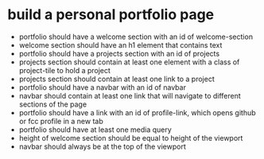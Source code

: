 # build a personal portfolio page
- portfolio should have a welcome section with an id of welcome-section
- welcome section should have an h1 element that contains text
- portfolio should have a projects section with an id of projects
- projects section should contain at least one element with a class of project-tile to hold a project
- projects section should contain at least one link to a project
- portfolio should have a navbar with an id of navbar
- navbar should contain at least one link that will navigate to different sections of the page
- portfolio should have a link with an id of profile-link, which opens github or fcc profile in a new tab
- portfolio should have at least one media query
- height of welcome section should be equal to height of the viewport
- navbar should always be at the top of the viewport